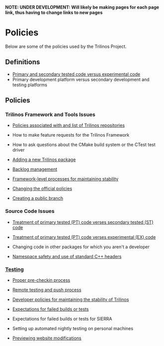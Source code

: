 **NOTE: UNDER DEVELOPMENT:  Will likely be making pages for each page link, thus having to change links to new pages**

# Policies

Below are some of the policies used by the Trilinos Project.

## Definitions

+ [Primary and secondary tested code versus experimental code](https://trilinos.org/trac/trilinos/wiki/TribitsLifecycleModelOverview#test_categories)
+ Primary development platform versus secondary development and testing platforms

## Policies

### Trilinos Framework and Tools Issues

+ [Policies associated with and list of Trilinos repositories](https://github.com/trilinos/Trilinos/wiki/Policies-%7C-Trilinos-Repositories)

+ How to make feature requests for the Trilinos Framework

+ How to ask questions about the CMake build system or the CTest test driver

+ [Adding a new Trilinos package](https://software.sandia.gov//trilinos/developer/policies/adding_new_package.html)

+ [Backlog management](https://software.sandia.gov//trilinos/developer/policies/framework_backlog.html)

+ [Framework-level processes for maintaining stability](https://software.sandia.gov//trilinos/developer/policies/framework_team_CI_Nightly_failure_proceses.html)

+ [Changing the official policies](https://software.sandia.gov//trilinos/developer/policies/changing_policies_policies.html)

+ [Creating a public branch](https://software.sandia.gov//trilinos/developer/policies/creating_branches.html)

### Source Code Issues

+ [Treatment of primary tested (PT) code verses secondary tested (ST) code](https://trilinos.org/trac/trilinos/wiki/TribitsDevelopmentPractices#test_group_practices)

+ [Treatment of primary tested (PT) code verses experimental (EX) code](https://trilinos.org/trac/trilinos/wiki/TribitsDevelopmentPractices#test_group_practices)

+ Changing code in other packages for which you aren't a developer

+ [Namespace safety and use of standard C++ headers](https://software.sandia.gov//trilinos/developer/policies/namespace_safety.html)

### [Testing](https://github.com/trilinos/Trilinos/wiki/Testing)

+ [Proper pre-checkin process](https://github.com/trilinos/Trilinos/wiki/Safe-Checkin-Testing)

+ [Remote testing and push process](https://github.com/trilinos/Trilinos/wiki/Local-development-with-remote-pull,-test,-and-push)

+ [Developer policies for maintaining the stability of Trilinos](https://software.sandia.gov//trilinos/developer/policies/developer_maintaining_stability.html)

+ [Expectations for failed builds or tests](https://software.sandia.gov//trilinos/developer/policies/failed_builds_and_tests.html)

+ Expectations for failed builds or tests for SIERRA

+ Setting up automated nightly testing on personal machines

+ [Previewing website modifications](https://software.sandia.gov//trilinos/developer/policies/website_staging.html)
